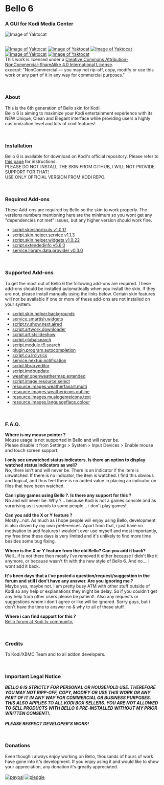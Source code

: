# Bello 6
### A GUI for Kodi Media Center

![Image of Yaktocat](http://i.imgur.com/BXRDEwC.jpg)

<br>[![Image of Yaktocat](https://mirrors.creativecommons.org/presskit/icons/cc.svg)](http://creativecommons.org/licenses/by-nc-sa/4.0/)
[![Image of Yaktocat](https://mirrors.creativecommons.org/presskit/icons/by.svg)](http://creativecommons.org/licenses/by-nc-sa/4.0/)
[![Image of Yaktocat](https://mirrors.creativecommons.org/presskit/icons/nc-eu.svg)](http://creativecommons.org/licenses/by-nc-sa/4.0/)
[![Image of Yaktocat](https://mirrors.creativecommons.org/presskit/icons/nc.svg)](http://creativecommons.org/licenses/by-nc-sa/4.0/)
[![Image of Yaktocat](https://mirrors.creativecommons.org/presskit/icons/sa.svg)](http://creativecommons.org/licenses/by-nc-sa/4.0/)
<br>This work is licensed under a <a rel="license" href="http://creativecommons.org/licenses/by-nc-sa/4.0/">Creative Commons Attribution-NonCommercial-ShareAlike 4.0 International License</a>.
<br>excerpt: "NonCommercial — you may not rip-off, copy, modify or use this work or any part of it in any way for commercial purposes."

<br>

### **About**
This is the 6th generation of Bello skin for Kodi.
<br>Bello 6 is aiming to maximize your Kodi entertainment experience with its NEW Unique, Clean and Elegant interface while providing users a highly customization level and lots of cool features!

<br>

### **Installation**
Bello 6 is available for download on Kodi's official repository. Please refer to [this page](http://wiki.kodi.tv/index.php?title=HOW-TO:Change_skins) for instructions.
<br>PLEASE DO NOT INSTALL THE SKIN FROM GITHUB, I WILL NOT PROVIDE SUPPORT FOR THAT!
<br>USE ONLY OFFICIAL VERSION FROM KODI REPO.

<br>

### **Required Add-ons**
These Add-ons are required by Bello so the skin to work properly. The versions numbers mentioning here are the minimum so you wont get any "dependencies not met" issues, but any higher version should work fine.

<ul>
<li><a href="http://mirrors.xbmc.org/addons/krypton/script.skinshortcuts/">script.skinshortcuts v1.0.17</a></li>
<li><a href="http://mirrors.xbmc.org/addons/krypton/script.skin.helper.service/">script.skin.helper.service v1.1.3</a></li>
<li><a href="http://mirrors.xbmc.org/addons/krypton/script.skin.helper.widgets/">script.skin.helper.widgets v1.0.22</a></li>
<li><a href="http://mirrors.xbmc.org/addons/krypton/script.extendedinfo/">script.extendedinfo v5.6.0</a></li>
<li><a href="http://mirrors.xbmc.org/addons/krypton/service.library.data.provider/">service.library.data.provider v0.3.0</a></li>
</ul>

<br>

### **Supported Add-ons**
To get the most out of Bello 6 the following add-ons are required. These add-ons should be installed automatically when you install the skin. If they are not, please install manually using the links below. Certain skin features will not be available if one or more of these add-ons are not installed on your system.

<ul>
<li><a href="http://mirrors.xbmc.org/addons/krypton/script.skin.helper.backgrounds/">script.skin.helper.backgrounds</a></li>
<li><a href="http://mirrors.xbmc.org/addons/krypton/service.smartish.widgets/">service.smartish.widgets</a></li>
<li><a href="http://mirrors.xbmc.org/addons/krypton/script.tv.show.next.aired/">script.tv.show.next.aired</a></li>
<li><a href="http://mirrors.xbmc.org/addons/krypton/script.artwork.downloader/">script.artwork.downloader</a></li>
<li><a href="http://mirrors.xbmc.org/addons/krypton/script.artistslideshow/">script.artistslideshow</a></li>
<li><a href="http://mirrors.xbmc.org/addons/krypton/script.globalsearch/">script.globalsearch</a></li>
<li><a href="http://mirrors.xbmc.org/addons/krypton/script.module.t9.search/">script.module.t9.search</a></li>
<li><a href="http://mirrors.xbmc.org/addons/krypton/plugin.program.autocompletion/">plugin.program.autocompletion</a></li>
<li><a href="http://mirrors.xbmc.org/addons/krypton/script.cu.lrclyrics/">script.cu.lrclyrics</a></li>
<li><a href="http://mirrors.xbmc.org/addons/krypton/service.nextup.notification/">service.nextup.notification</a></li>
<li><a href="https://github.com/phil65/script.libraryeditor/">script.libraryeditor</a></li>
<li><a href="https://github.com/jansepke/script.imdbupdate/">script.imdbupdate</a></li>
<li><a href="http://mirrors.xbmc.org/addons/krypton/weather.openweathermap.extended/">weather.openweathermap.extended</a></li>
<li><a href="http://mirrors.xbmc.org/addons/krypton/script.image.resource.select/">script.image.resource.select</a></li>
<li><a href="http://mirrors.xbmc.org/addons/krypton/resource.images.weatherfanart.multi/">resource.images.weatherfanart.multi</a></li>
<li><a href="http://mirrors.xbmc.org/addons/krypton/resource.images.weathericons.outline/">resource.images.weathericons.outline</a></li>
<li><a href="http://mirrors.xbmc.org/addons/krypton/resource.images.musicgenreicons.text/">resource.images.musicgenreicons.text</a></li>
<li><a href="http://mirrors.xbmc.org/addons/krypton/resource.images.languageflags.colour/">resource.images.languageflags.colour</a></li>
</ul>

<br>

### **F.A.Q.**
**Where is my mouse pointer ?**
<br>Mouse usage is not supported in Bello and will never be.
<br>Please disable it from Settings > System > Input Devices > Enable mouse and touch screen support.

**I only see unwatched status indicators. Is there an option to display watched status indicators as well?**
<br>No, there isn't and will never be. There is an indicator if the item is unwatched. If there is no indicator, the item is watched. I find this obvious and logical, and thus feel there is no added value in placing an indicator on files that have been watched. 

**Can i play games using Bello ?. Is there any support for this ?**
<br>No and will never be. Why ?... because Kodi is not a games console and as surprising as it sounds to some people... i don't play games!

**Can you add the X or Y feature ?**
<br>Mostly...not. As much as i hope people will enjoy using Bello, development is also driven by my own preferences. Apart from that, i just have no motivation to add features i wouldn't ever use myself and most importantly, my free time these days is very limited and it's unlikely to find more time besides some bug fixing.

**Where is the X or Y feature from the old Bello? Can you add it back?**
<br>Well...if is not there then mostly i've removed it either because i didn't like it anymore, or because wasn't fit with the new style of Bello 6. And no... i wont add it back.

**It's been days that a i've posted a question/request/suggestion in the forum and still i don't have any answer. Are you ignoring me ?**
<br>Maybe yes, maybe not. I am pretty busy ATM with other stuff outside of Kodi so any help or explanations they might be delay. So if you couldn't get any help from other users please be patient!. Also any requests or suggestions whom i don't agree or like will be ignored. Sorry guys, but i don't have the time to answer no & why to all of these stuff.

**Where i can find support for this ?**
<br>[Bello forum at Kodi.tv community.](http://forum.kodi.tv/forumdisplay.php?fid=198)

<br>

### **Credits**
To Kodi/XBMC Team and to all addon developers.

<br>

### **Important Legal Notice**
_**BELLO 6 IS STRICTLY FOR PERSONAL OR HOUSEHOLD USE. THEREFORE YOU MAY NOT RIPP-OFF, COPY, MODIFY OR USE THIS WORK OR ANY PART OF IT IN ANY WAY FOR COMMERCIAL OR BUSINESS PURPOSES. THIS ALSO APPLIES TO ALL KODI BOX SELLERS. YOU ARE NOT ALLOWED TO SELL PRODUCTS WITH BELLO 6 PRE-INSTALLED WITHOUT MY PRIOR WRITTEN CONSENT!.
<br>
<br>PLEASE RESPECT DEVELOPER'S WORK!**_

<br>

### **Donations**
Even though i always enjoy working on Bello, thousands of hours of work have gone into it's development.
If you enjoy using it and would like to show your appreciation, any donation it's greatly appreciated.
<br>
<br>[![paypal](http://i40.tinypic.com/hrj05j.jpg)](https://www.paypal.com/cgi-bin/webscr?cmd=_s-xclick&hosted_button_id=3NXT6PHCY45RJ)  [![pledgie](http://www.pledgie.com/campaigns/20571.png)](http://www.pledgie.com/campaigns/20571)